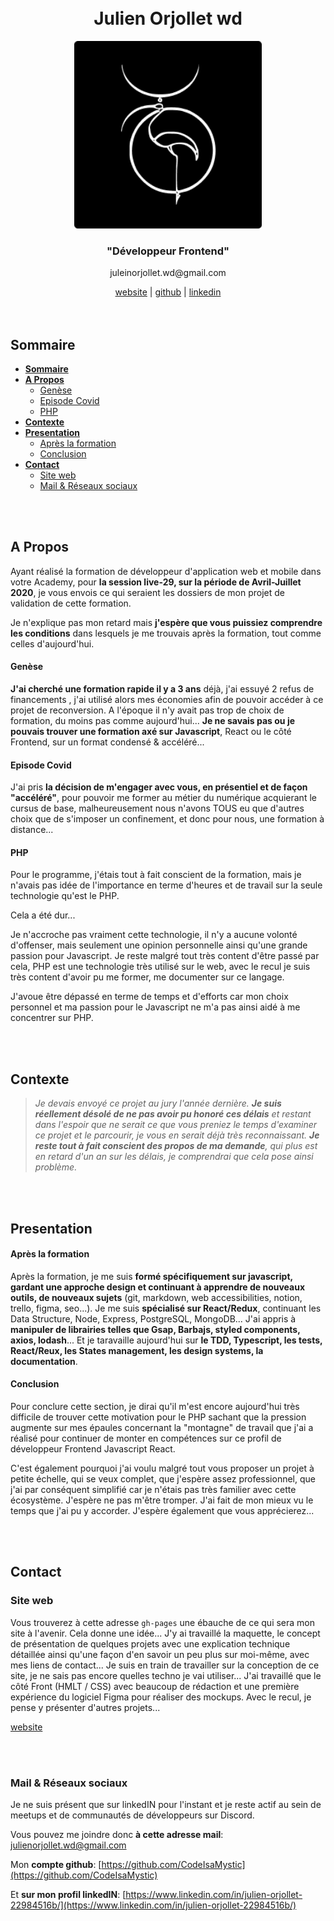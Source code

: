 <div align="center">

  <br>
  <br>
  
<h1>Julien Orjollet wd</h1>

  <img src="./img/favicon-black-260x260.png" width="300">

<h3>
"Développeur Frontend"
</h3>

<p>juleinorjollet.wd@gmail.com</p>

<span>
<a href="#">website</a> |  
<a href="https://github.com/CodeIsaMystic">github</a>  |  
<a href="#">linkedin</a>
</span>

<br>
<br>
<br>

</div>

## **Sommaire**

- [**Sommaire**](#sommaire)
- [**A Propos**](#a-propos)
    - [Genèse](#genèse)
    - [Episode Covid](#episode-covid)
    - [PHP](#php)
- [**Contexte**](#contexte)
- [**Presentation**](#presentation)
    - [Après la formation](#après-la-formation)
    - [Conclusion](#conclusion)
- [**Contact**](#contact)
  - [Site web](#site-web)
  - [Mail & Réseaux sociaux](#mail--réseaux-sociaux)

<br>
<br>

## **A Propos**

Ayant réalisé la formation de développeur d'application web et mobile dans votre Academy, pour **la session live-29, sur la période de Avril-Juillet 2020**, je vous envois ce qui seraient les dossiers de mon projet de validation de cette formation.

Je n'explique pas mon retard mais **j'espère que vous puissiez comprendre les conditions** dans lesquels je me trouvais après la formation, tout comme celles d'aujourd'hui.

#### Genèse

**J'ai cherché une formation rapide il y a 3 ans** déjà, j'ai essuyé 2 refus de financements , j'ai utilisé alors mes économies afin de pouvoir accéder à ce projet de reconversion. A l'époque il n'y avait pas trop de choix de formation, du moins pas comme aujourd'hui... **Je ne savais pas ou je pouvais trouver une formation axé sur Javascript**, React ou le côté Frontend, sur un format condensé & accéléré...

#### Episode Covid

J'ai pris **la décision de m'engager avec vous, en présentiel et de façon "accéléré"**, pour pouvoir me former au métier du numérique acquierant le cursus de base, malheureusement nous n'avons TOUS eu que d'autres choix que de s'imposer un confinement, et donc pour nous, une formation à distance...

#### PHP

Pour le programme, j'étais tout à fait conscient de la formation, mais je n'avais pas idée de l'importance en terme d'heures et de travail sur la seule technologie qu'est le PHP.

Cela a été dur...

Je n'accroche pas vraiment cette technologie, il n'y a aucune volonté d'offenser, mais seulement une opinion personnelle ainsi qu'une grande passion pour Javascript.
Je reste malgré tout très content d'être passé par cela, PHP est une technologie très utilisé sur le web, avec le recul je suis très content d'avoir pu me former, me documenter sur ce langage.

J'avoue être dépassé en terme de temps et d'efforts car mon choix personnel et ma passion pour le Javascript ne m'a pas ainsi aidé à me concentrer sur PHP.

<br>
<br>

## **Contexte**

> _Je devais envoyé ce projet au jury l'année dernière. **Je suis réellement désolé de ne pas avoir pu honoré ces délais** et restant dans l'espoir que ne serait ce que vous preniez le temps d'examiner ce projet et le parcourir, je vous en serait déjà très reconnaissant.
> **Je reste tout à fait conscient des propos de ma demande**, qui plus est en retard d'un an sur les délais, je comprendrai que cela pose ainsi problème._

<br>
<br>

## **Presentation**

#### Après la formation

Après la formation, je me suis **formé spécifiquement sur javascript, gardant une approche design et continuant à apprendre de nouveaux outils, de nouveaux sujets** (git, markdown, web accessibilities, notion, trello, figma, seo...).
Je me suis **spécialisé sur React/Redux**, continuant les Data Structure, Node, Express, PostgreSQL, MongoDB...
J'ai appris à **manipuler de librairies telles que Gsap, Barbajs, styled components, axios, lodash**...
Et je taravaille aujourd'hui sur **le TDD, Typescript, les tests, React/Reux, les States management, les design systems, la documentation**.

#### Conclusion

Pour conclure cette section, je dirai qu'il m'est encore aujourd'hui très difficile de trouver cette motivation pour le PHP sachant que la pression augmente sur mes épaules concernant la "montagne" de travail que j'ai a réalisé pour continuer de monter en compétences sur ce profil de développeur Frontend Javascript React.

C'est également pourquoi j'ai voulu malgré tout vous proposer un projet à petite échelle, qui se veux complet, que j'espère assez professionnel, que j'ai par conséquent simplifié car je n'étais pas très familier avec cette écosystème. J'espère ne pas m'être tromper. J'ai fait de mon mieux vu le temps que j'ai pu y accorder. J'espère également que vous apprécierez...

<br>
<br>

## **Contact**

### Site web

Vous trouverez à cette adresse `gh-pages` une ébauche de ce qui sera mon site à l'avenir. Cela donne une idée...
J'y ai travaillé la maquette, le concept de présentation de quelques projets avec une explication technique détaillée ainsi qu'une façon d'en savoir un peu plus sur moi-même, avec mes liens de contact...
Je suis en train de travailler sur la conception de ce site, je ne sais pas encore quelles techno je vai utiliser...
J'ai travaillé que le côté Front (HMLT / CSS) avec beaucoup de rédaction et une première expérience du logiciel Figma pour réaliser des mockups.
Avec le recul, je pense y présenter d'autres projets...

[website](https://codeisamystic.github.io/semplice-clone-portfolio/)

<br>
<br>

### Mail & Réseaux sociaux

Je ne suis présent que sur linkedIN pour l'instant et je reste actif au sein de meetups et de communautés de développeurs sur Discord.

Vous pouvez me joindre donc **à cette adresse mail**:
[julienorjollet.wd@gmail.com](julienorjollet.wd@gmail.com)

Mon **compte github**:
[https://github.com/CodeIsaMystic](https://github.com/CodeIsaMystic)

Et **sur mon profil linkedIN**:
[https://www.linkedin.com/in/julien-orjollet-22984516b/](https://www.linkedin.com/in/julien-orjollet-22984516b/)

<br>
<br>
